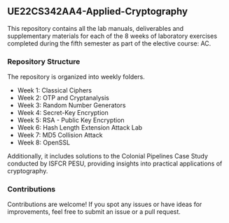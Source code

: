## UE22CS342AA4-Applied-Cryptography

This repository contains all the lab manuals, deliverables and supplementary materials for each of the 8 weeks of laboratory exercises completed during the fifth semester as part of the elective course: AC.

### Repository Structure

The repository is organized into weekly folders. 

- Week 1: Classical Ciphers
- Week 2: OTP and Cryptanalysis
- Week 3: Random Number Generators
- Week 4: Secret-Key Encryption
- Week 5: RSA - Public Key Encryption
- Week 6: Hash Length Extension Attack Lab
- Week 7: MD5 Collision Attack
- Week 8: OpenSSL

Additionally, it includes solutions to the Colonial Pipelines Case Study conducted by ISFCR PESU, providing insights into practical applications of cryptography.

### Contributions

Contributions are welcome! If you spot any issues or have ideas for improvements, feel free to submit an issue or a pull request.
